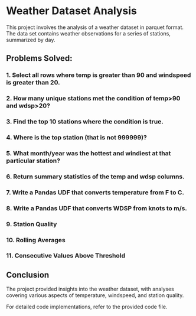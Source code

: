 # Weather Dataset Analysis

This project involves the analysis of a weather dataset in parquet format. The data set contains weather observations for a series of stations, summarized by day.

## Problems Solved:

### 1. Select all rows where temp is greater than 90 and windspeed is greater than 20.
### 2. How many unique stations met the condition of temp>90 and wdsp>20?
### 3. Find the top 10 stations where the condition is true.
### 4. Where is the top station (that is not 999999)?
### 5. What month/year was the hottest and windiest at that particular station?
### 6. Return summary statistics of the temp and wdsp columns.
### 7. Write a Pandas UDF that converts temperature from F to C.
### 8. Write a Pandas UDF that converts WDSP from knots to m/s.
### 9. Station Quality
### 10. Rolling Averages
### 11. Consecutive Values Above Threshold

## Conclusion

The project provided insights into the weather dataset, with analyses covering various aspects of temperature, windspeed, and station quality.

For detailed code implementations, refer to the provided code file.
